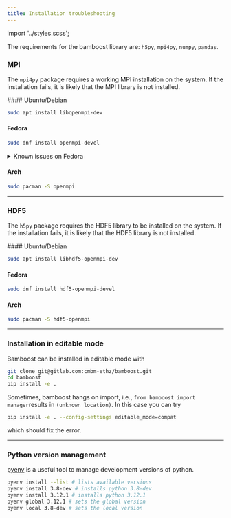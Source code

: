 ```yaml
---
title: Installation troubleshooting
---
```


import '../styles.scss';

The requirements for the bamboost library are: `h5py`, `mpi4py`, `numpy`, `pandas`.

### MPI

The `mpi4py` package requires a working MPI installation on the system. If the installation fails, it is likely that the MPI library is not installed.


<div className="help-box">
#### Ubuntu/Debian

```bash
sudo apt install libopenmpi-dev
```

#### Fedora

```bash
sudo dnf install openmpi-devel
```

<details className="drawer">
<summary>Known issues on Fedora</summary>

The installation can fail because of mpi4py resulting in the following error
``` bash
ERROR: Failed building wheel for mpi4py
```
arising because the `mpi.h` header files are not found.

Proper installation of `mpi4py` can be achiedved by installing openmpi-devel and loading the mpi/openmpi module before pip-installing `mpi4py`.
```bash
sudo dnf install openmpi-devel (on Fedora)
source /etc/profile.d/modules.sh 
module load mpi/openmpi
```
Now, `pip install mpi4py` should work without errors.

</details>

#### Arch

```bash
sudo pacman -S openmpi
```
</div>


---

### HDF5

The `h5py` package requires the HDF5 library to be installed on the system. If the installation fails, it is likely that the HDF5 library is not installed.

<div className="help-box">
#### Ubuntu/Debian

```bash
sudo apt install libhdf5-openmpi-dev
```

#### Fedora

```bash
sudo dnf install hdf5-openmpi-devel
```

#### Arch

```bash
sudo pacman -S hdf5-openmpi
```
</div>

---

### Installation in editable mode

Bamboost can be installed in editable mode with 

```bash
git clone git@gitlab.com:cmbm-ethz/bamboost.git
cd bamboost
pip install -e .
```

Sometimes, bamboost hangs on import, i.e., `from bamboost import manager`results in `(unknown location)`.
In this case you can try
```bash
pip install -e . --config-settings editable_mode=compat
```
which should fix the error.


---

### Python version management

[pyenv](https://stribny.name/blog/install-python-dev/) is a useful tool to manage development versions of python.

```bash
pyenv install --list # lists available versions
pyenv install 3.8-dev # installs python 3.8-dev
pyenv install 3.12.1 # installs python 3.12.1
pyenv global 3.12.1 # sets the global version
pyenv local 3.8-dev # sets the local version
```
